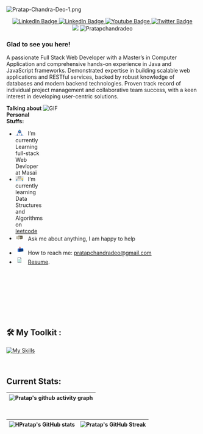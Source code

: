 
![Pratap-Chandra-Deo-1.png](https://i.postimg.cc/6qNrLVyY/Pratap-Chandra-Deo-1.png)

<!-- 
[![Linkedin Badge](https://img.shields.io/badge/-LinkedIn-0e76a8?style=flat-square&logo=Linkedin&logoColor=white)](https://www.linkedin.com/in/pratap-chandra-deo-a97187222/)
[![Portfolio Badge](https://img.shields.io/badge/Portfolio-3b5998?style=flat-square&logo=google-chrome&logoColor=white)](https://pratapchandradeo.github.io/)
[![Twitter Badge](https://img.shields.io/badge/-Twitter-00acee?style=flat-square&logo=Twitter&logoColor=white)](https://twitter.com/Pratap2429) -->

<div id="badges" align="center">
  <a href="https://www.linkedin.com/in/pratap-chandra-deo-a97187222/">
    <img src="https://img.shields.io/badge/Pratap Chandra Deo-blue?style=for-the-badge&logo=linkedin&logoColor=white" alt="LinkedIn Badge"/>
  </a>
  <a href="mailto:pratapchandradeo@gmail.com">
    <img src="https://img.shields.io/badge/Pratap Chandra Deo-red?style=for-the-badge&logo=gmail&logoColor=white" alt="LinkedIn Badge"/>
  </a>
  <a href="https://pratapchandradeo.github.io/">
    <img src="https://img.shields.io/badge/My Portfolio-brightgreen?style=for-the-badge&logoColor=red" alt="Youtube Badge"/>
  </a>
  <a href="https://drive.google.com/file/d/14JPo80nqhPzpPoVPD5hdvp_MP-7hWMXC/view?usp=sharing">
    <img src="https://img.shields.io/badge/My Resume-blueviolet?style=for-the-badge&logo=inbox&logoColor=white" alt="Twitter Badge"/>
  </a>
</div>
<div align="center"><img src="https://i.postimg.cc/ZqHPFvrS/developer.gif?row=true" width="100" /> <img src="https://komarev.com/ghpvc/?username=Pratapchandradeo&label=Profile%20views&color=0e75b6&style=flat" alt="Pratapchandradeo" /> </div>
<!-- [![Instagram Badge](https://img.shields.io/badge/-Instagram-e4405f?style=flat-square&logo=Instagram&logoColor=white)](https://instagram.com/gkassym/) -->
<!-- [![Medium Badge](https://img.shields.io/badge/medium-%2312100E.svg?&style=for-square&logo=medium&logoColor=white)](https://gapur-kassym.medium.com/) -->
<!-- [![Telegram Badge](https://img.shields.io/badge/-Telegram-0088cc?style=flat-square&logo=Telegram&logoColor=white)](https://t.me/GKassym) -->


### Glad to see you here! &nbsp; 
A passionate Full Stack Web Developer with a Master’s in Computer Application and comprehensive hands-on
experience in Java and JavaScript frameworks. Demonstrated expertise in building scalable web applications and
RESTful services, backed by robust knowledge of databases and modern backend technologies. Proven track record of
individual project management and collaborative team success, with a keen interest in developing user-centric solutions.


<img align="right" alt="GIF" src="https://i.postimg.cc/hj9B5gtc/coding.gif?raw=true" width="408" height="318" />

**Talking about Personal Stuffs:**

- <img src="https://github.com/Pratapchandradeo/Pratapchandradeo/blob/main/assets/developer.gif?row=true" width="21" />&nbsp;&nbsp; I’m currently Learning full-stack Web Devloper at Masai
- <img src="https://github.com/Pratapchandradeo/Pratapchandradeo/blob/main/assets/lightning.gif?raw=true" width="21" />&nbsp;&nbsp; I’m currently learning Data Structures and Algorithms on [leetcode](https://leetcode.com/pratap1999/)
- <img src="https://github.com/Pratapchandradeo/Pratapchandradeo/blob/main/assets/message.gif?raw=true" width="21" />&nbsp;&nbsp; Ask me about anything, I am happy to help
<!-- - <img src="https://github.com/Gapur/Gapur/blob/main/assets/laptop.gif?raw=true" width="21" />&nbsp;&nbsp; I regulary write articles on [medium](https://); -->
- <img src="https://github.com/Pratapchandradeo/Pratapchandradeo/blob/main/assets/letterbox.gif?raw=true" width="21" />&nbsp;&nbsp; How to reach me: pratapchandradeo@gmail.com 
- <img src="https://github.com/Pratapchandradeo/Pratapchandradeo/blob/main/assets/doc.gif?raw=true" width="21" />&nbsp;&nbsp; [Resume](https://drive.google.com/file/d/1CI7Gbd8ENm99s6vFNdz61bDWqZqhHF-Q/view?usp=drive_link).

</br>
</br>
</br>

</br>
</br>
</br>
</br>

## 🛠 My Toolkit : 

<div>

 [![My Skills](https://skills.thijs.gg/icons?i=java,spring,hibernate,maven,mysql,aws,js,html,css,git,reactjs)](https://skills.thijs.gg)

</div>

</br>

## Current Stats:

   |   ![Pratap's github activity graph](https://activity-graph.herokuapp.com/graph?username=Pratapchandradeo&theme=rogue) |
| :---: |
</br>

| ![HPratap's GitHub stats](https://github-readme-stats.vercel.app/api?username=Pratapchandradeo&show_icons=true&theme=dark) | ![Pratap's GitHub Streak](https://github-readme-streak-stats.herokuapp.com/?user=Pratapchandradeo&theme=dark) |
| :---: | :---: |

<!--  -->








